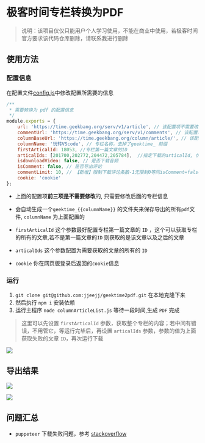 # 极客时间专栏转换为PDF

>说明：该项目仅仅只能用户个人学习使用，不能在商业中使用，若极客时间官方要求该代码仓库删除，请联系我进行删除

## 使用方法

### 配置信息

在配置文件[config.js](./config,js)中修改配置所需要的信息

```js
/**
 * 需要转换为 pdf 的配置信息 
 */
module.exports = {
    url: 'https://time.geekbang.org/serv/v1/article', // 该配置项不需要改动
    commentUrl: 'https://time.geekbang.org/serv/v1/comments', // 该配置项不需要改动
    columnBaseUrl: 'https://time.geekbang.org/column/article/', // 该配置项不需要改动
    columnName: '玩转VScode', // 专栏名称，去掉了geektime_ 前缀
    firstArticalId: 18053, //专栏第一篇文章的ID
    articalIds: [201700,202772,204472,205784],  //指定下载的articalId, 优先级更高, 配置后firstArticalId配置将失效
    isdownloadVideo: false, // 是否下载音频
    isComment: false, // 是否导出评论
    commentLimit: 10, // 【新增】限制下载评论条数-1无限制0等同isComment=false
    cookie: 'cookie'
};
```

* 上面的配置项**前三项是不需要修改**的, 只需要修改后面的专栏信息

* 会自动生成一个`geektime_{{columnName}}` 的文件夹来保存导出的所有`pdf`文件, `columnName` 为上面配置的

* `firstArticalId` 这个参数最好配置专栏第一篇文章的 `ID` ，这个可以获取专栏的所有的文章,若不是第一篇文章的`ID` 则获取的是该文章以及之后的文章

* `articalIds` 这个参数配置为需要获取的文章的所有的 `ID`

* `cookie` 你在网页版登录后返回的`cookie`信息

### 运行

1. `git clone git@github.com:jjeejj/geektime2pdf.git` 在本地克隆下来
2. 然后执行 `npm i` 安装依赖
3. 运行主程序 `node columnArticleList.js` 等待一段时间,生成 `PDF` 完成

> 这里可以先设置 `firstArticalId` 参数，获取整个专栏的内容；若中间有错误，不用管它，等运行完毕后，再设置 `articalIds` 参数，参数的值为上面获取失败的文章 `ID`，再次运行下载

![](./image/geektime_run.png)

## 导出结果

![](./image/geektime_VScode_filelist.png)

![](./image/geektime_file_content.png)

## 问题汇总

* `puppeteer` 下载失败问题，参考 [stackoverflow](https://stackoverflow.com/questions/53997175/puppeteer-error-chromium-revision-is-not-downloaded)